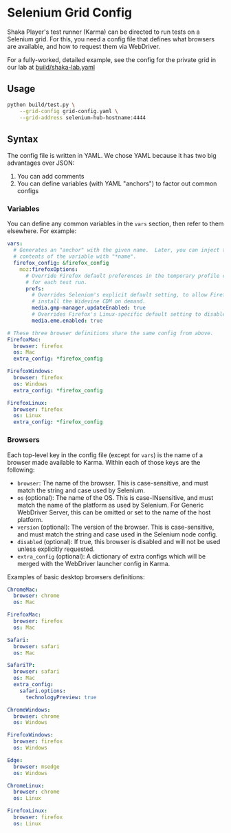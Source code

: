 # Selenium Grid Config

Shaka Player's test runner (Karma) can be directed to run tests on a Selenium
grid.  For this, you need a config file that defines what browsers are
available, and how to request them via WebDriver.

For a fully-worked, detailed example, see the config for the private grid in
our lab at [build/shaka-lab.yaml](https://github.com/shaka-project/shaka-player/blob/main/build/shaka-lab.yaml)

## Usage

```sh
python build/test.py \
    --grid-config grid-config.yaml \
    --grid-address selenium-hub-hostname:4444
```

## Syntax

The config file is written in YAML.  We chose YAML because it has two big
advantages over JSON:

1. You can add comments
2. You can define variables (with YAML "anchors") to factor out common configs

### Variables

You can define any common variables in the `vars` section, then refer to them
elsewhere.  For example:

```yaml
vars:
  # Generates an "anchor" with the given name.  Later, you can inject the
  # contents of the variable with "*name".
  firefox_config: &firefox_config
    moz:firefoxOptions:
      # Override Firefox default preferences in the temporary profile created
      # for each test run.
      prefs:
        # Overrides Selenium's explicit default setting, to allow Firefox to
        # install the Widevine CDM on demand.
        media.gmp-manager.updateEnabled: true
        # Overrides Firefox's Linux-specific default setting to disable DRM.
        media.eme.enabled: true

# These three browser definitions share the same config from above.
FirefoxMac:
  browser: firefox
  os: Mac
  extra_config: *firefox_config

FirefoxWindows:
  browser: firefox
  os: Windows
  extra_config: *firefox_config

FirefoxLinux:
  browser: firefox
  os: Linux
  extra_config: *firefox_config
```

### Browsers

Each top-level key in the config file (except for `vars`) is the name of a
browser made available to Karma.  Within each of those keys are the following:

 - `browser`: The name of the browser.  This is case-sensitive, and must match
       the string and case used by Selenium.
 - `os` (optional): The name of the OS.  This is case-INsensitive, and must
       match the name of the platform as used by Selenium.  For Generic
       WebDriver Server, this can be omitted or set to the name of the host
       platform.
 - `version` (optional): The version of the browser.  This is case-sensitive,
       and must match the string and case used in the Selenium node config.
 - `disabled` (optional): If true, this browser is disabled and will not be
       used unless explicitly requested.
 - `extra_config` (optional): A dictionary of extra configs which will be
       merged with the WebDriver launcher config in Karma.

Examples of basic desktop browsers definitions:

```yaml
ChromeMac:
  browser: chrome
  os: Mac

FirefoxMac:
  browser: firefox
  os: Mac

Safari:
  browser: safari
  os: Mac

SafariTP:
  browser: safari
  os: Mac
  extra_config:
    safari.options:
      technologyPreview: true

ChromeWindows:
  browser: chrome
  os: Windows

FirefoxWindows:
  browser: firefox
  os: Windows

Edge:
  browser: msedge
  os: Windows

ChromeLinux:
  browser: chrome
  os: Linux

FirefoxLinux:
  browser: firefox
  os: Linux
```
